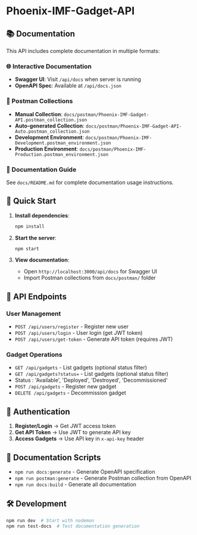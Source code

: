# Phoenix-IMF-Gadget-API



## 📚 Documentation

This API includes complete documentation in multiple formats:

### 🌐 Interactive Documentation
- **Swagger UI**: Visit `/api/docs` when server is running
- **OpenAPI Spec**: Available at `/api/docs.json`

### 📮 Postman Collections
- **Manual Collection**: `docs/postman/Phoenix-IMF-Gadget-API.postman_collection.json`
- **Auto-generated Collection**: `docs/postman/Phoenix-IMF-Gadget-API-Auto.postman_collection.json`
- **Development Environment**: `docs/postman/Phoenix-IMF-Development.postman_environment.json`
- **Production Environment**: `docs/postman/Phoenix-IMF-Production.postman_environment.json`

### 📖 Documentation Guide
See `docs/README.md` for complete documentation usage instructions.

## 🚀 Quick Start

1. **Install dependencies**:
   ```bash
   npm install
   ```

2. **Start the server**:
   ```bash
   npm start
   ```

3. **View documentation**:
   - Open `http://localhost:3000/api/docs` for Swagger UI
   - Import Postman collections from `docs/postman/` folder

## 🔧 API Endpoints

### User Management
- `POST /api/users/register` - Register new user
- `POST /api/users/login` - User login (get JWT token)  
- `POST /api/users/get-token` - Generate API token (requires JWT)

### Gadget Operations
- `GET /api/gadgets` - List gadgets (optional status filter)
- `GET /api/gadgets?status=` - List gadgets (optional status filter)
- Status : 'Available', 'Deployed', 'Destroyed', 'Decommissioned'
- `POST /api/gadgets` - Register new gadget
- `DELETE /api/gadgets` - Decommission gadget

## 🔐 Authentication

1. **Register/Login** → Get JWT access token
2. **Get API Token** → Use JWT to generate API key
3. **Access Gadgets** → Use API key in `x-api-key` header

## 📝 Documentation Scripts

- `npm run docs:generate` - Generate OpenAPI specification
- `npm run postman:generate` - Generate Postman collection from OpenAPI
- `npm run docs:build` - Generate all documentation

## 🛠 Development

```bash
npm run dev  # Start with nodemon
npm run test-docs  # Test documentation generation
```


